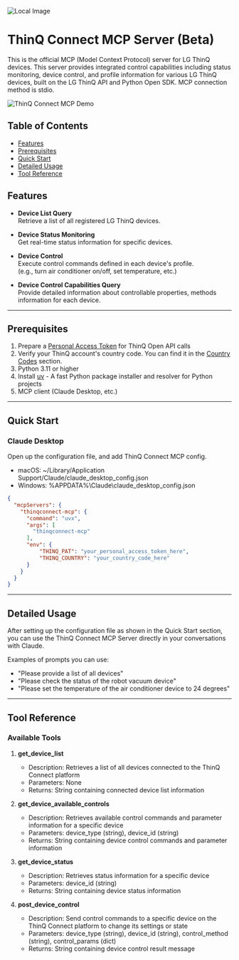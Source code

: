 ![Local Image](https://www.lge.co.kr/kr/main/thinq/images/main/thinq_logo.png)


# ThinQ Connect MCP Server (Beta)
This is the official MCP (Model Context Protocol) server for LG ThinQ devices.
This server provides integrated control capabilities including status monitoring, device control, and profile information for various LG ThinQ devices, built on the LG ThinQ API and Python Open SDK. MCP connection method is stdio.

![ThinQ Connect MCP Demo](demo.gif)

## Table of Contents


- [Features](#features)
- [Prerequisites](#prerequisites)
- [Quick Start](#quick-start)
- [Detailed Usage](#detailed-usage)
- [Tool Reference](#tool-reference)


## Features

- **Device List Query**  
  Retrieve a list of all registered LG ThinQ devices.

- **Device Status Monitoring**  
  Get real-time status information for specific devices.

- **Device Control**  
  Execute control commands defined in each device's profile.  
  (e.g., turn air conditioner on/off, set temperature, etc.)

- **Device Control Capabilities Query**  
  Provide detailed information about controllable properties, methods information for each device.

---

## Prerequisites
1. Prepare a [Personal Access Token](https://github.com/thinq-connect/pythinqconnect/blob/main/README.md#obtaining-and-using-a-personal-access-token) for ThinQ Open API calls
2. Verify your ThinQ account's country code. You can find it in the [Country Codes](https://github.com/thinq-connect/pythinqconnect/blob/main/README.md#country-codes) section.
3. Python 3.11 or higher
4. Install [uv](https://docs.astral.sh/uv/) - A fast Python package installer and resolver for Python projects
5. MCP client (Claude Desktop, etc.)


---


## Quick Start

### Claude Desktop
Open up the configuration file, and add ThinQ Connect MCP config.
* macOS: ~/Library/Application Support/Claude/claude_desktop_config.json
* Windows: %APPDATA%\Claude\claude_desktop_config.json
```json
{
  "mcpServers": {
    "thinqconnect-mcp": {
      "command": "uvx",
      "args": [
        "thinqconnect-mcp"
      ],
      "env": {
          "THINQ_PAT": "your_personal_access_token_here",
          "THINQ_COUNTRY": "your_country_code_here"
      }
    }
  }
}
```

---

## Detailed Usage

After setting up the configuration file as shown in the Quick Start section, you can use the ThinQ Connect MCP Server directly in your conversations with Claude.

Examples of prompts you can use:

 * "Please provide a list of all devices"
 * "Please check the status of the robot vacuum device"
 * "Please set the temperature of the air conditioner device to 24 degrees"


---

## Tool Reference

### Available Tools

1. **get_device_list**
   - Description: Retrieves a list of all devices connected to the ThinQ Connect platform
   - Parameters: None
   - Returns: String containing connected device list information

2. **get_device_available_controls**
   - Description: Retrieves available control commands and parameter information for a specific device
   - Parameters: device_type (string), device_id (string)
   - Returns: String containing device control commands and parameter information

3. **get_device_status**
   - Description: Retrieves status information for a specific device
   - Parameters: device_id (string)
   - Returns: String containing device status information

4. **post_device_control**
   - Description: Send control commands to a specific device on the ThinQ Connect platform to change its settings or state
   - Parameters: device_type (string), device_id (string), control_method (string), control_params (dict)
   - Returns: String containing device control result message
